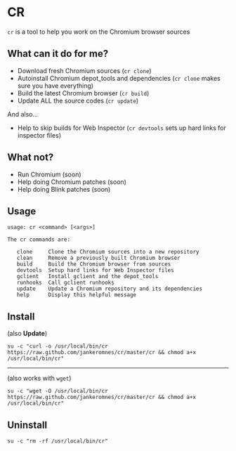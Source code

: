 # CR

`cr` is a tool to help you work on the Chromium browser sources

## What can it do for me?

- Download fresh Chromium sources (`cr clone`)
- Autoinstall Chromium depot\_tools and dependencies (`cr clone` makes sure you have everything)
- Build the latest Chromium browser (`cr build`)
- Update ALL the source codes (`cr update`)

And also...

- Help to skip builds for Web Inspector (`cr devtools` sets up hard links for inspector files)

## What not?

- Run Chromium (soon)
- Help doing Chromium patches (soon)
- Help doing Blink patches (soon)

## Usage

    usage: cr <command> [<args>]

    The cr commands are:

       clone     Clone the Chromium sources into a new repository
       clean     Remove a previously built Chromium browser
       build     Build the Chromium browser from sources
       devtools  Setup hard links for Web Inspector files
       gclient   Install gclient and the depot_tools
       runhooks  Call gclient runhooks
       update    Update a Chromium repository and its dependencies
       help      Display this helpful message

## Install

(also **Update**)

    su -c "curl -o /usr/local/bin/cr https://raw.github.com/jankeromnes/cr/master/cr && chmod a+x /usr/local/bin/cr"

---

(also works with `wget`)

    su -c "wget -O /usr/local/bin/cr https://raw.github.com/jankeromnes/cr/master/cr && chmod a+x /usr/local/bin/cr"

## Uninstall

    su -c "rm -rf /usr/local/bin/cr"

